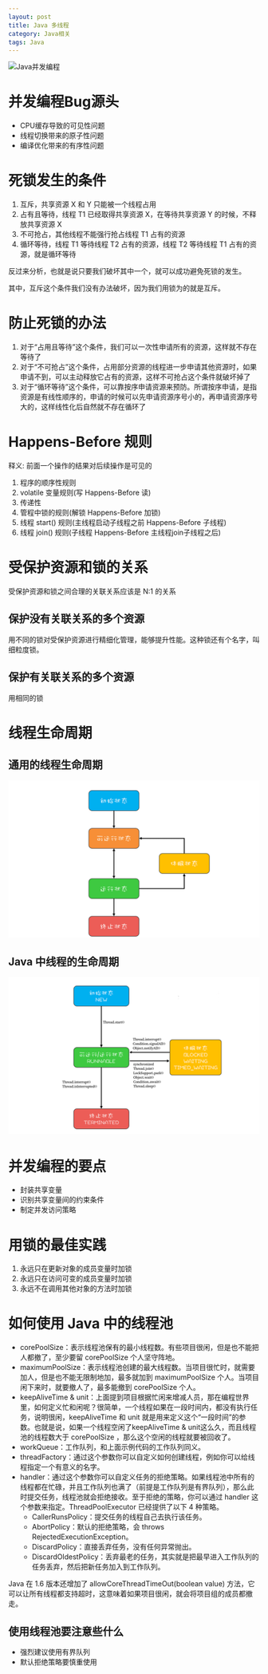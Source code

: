 ```yaml
---
layout: post
title: Java 多线程
category: Java相关
tags: Java
---
```

![Java并发编程](https://raw.githubusercontent.com/SolitaryEagle/SolitaryEagle.github.io/master/images/java/Java%E5%B9%B6%E5%8F%91%E7%BC%96%E7%A8%8B.png)
# 并发编程Bug源头
  * CPU缓存导致的可见性问题
  * 线程切换带来的原子性问题
  * 编译优化带来的有序性问题

# 死锁发生的条件
  1. 互斥，共享资源 X 和 Y 只能被一个线程占用
  2. 占有且等待，线程 T1 已经取得共享资源 X，在等待共享资源 Y 的时候，不释放共享资源 X
  3. 不可抢占，其他线程不能强行抢占线程 T1 占有的资源
  4. 循环等待，线程 T1 等待线程 T2 占有的资源，线程 T2 等待线程 T1 占有的资源，就是循环等待

反过来分析，也就是说只要我们破坏其中一个，就可以成功避免死锁的发生。

其中，互斥这个条件我们没有办法破坏，因为我们用锁为的就是互斥。

# 防止死锁的办法
  1. 对于“占用且等待”这个条件，我们可以一次性申请所有的资源，这样就不存在等待了
  2. 对于“不可抢占”这个条件，占用部分资源的线程进一步申请其他资源时，如果申请不到，可以主动释放它占有的资源，这样不可抢占这个条件就破坏掉了
  3. 对于“循环等待”这个条件，可以靠按序申请资源来预防。所谓按序申请，是指资源是有线性顺序的，申请的时候可以先申请资源序号小的，再申请资源序号大的，这样线性化后自然就不存在循环了

# Happens-Before 规则
释义: 前面一个操作的结果对后续操作是可见的
  1. 程序的顺序性规则
  2. volatile 变量规则(写 Happens-Before 读)
  3. 传递性
  4. 管程中锁的规则(解锁 Happens-Before 加锁)
  5. 线程 start() 规则(主线程启动子线程之前 Happens-Before 子线程)
  6. 线程 join() 规则(子线程 Happens-Before 主线程join子线程之后)
  
# 受保护资源和锁的关系
受保护资源和锁之间合理的关联关系应该是 N:1 的关系

## 保护没有关联关系的多个资源
用不同的锁对受保护资源进行精细化管理，能够提升性能。这种锁还有个名字，叫细粒度锁。

## 保护有关联关系的多个资源
用相同的锁

# 线程生命周期

## 通用的线程生命周期
![通用的线程生命周期](/images/java/通用的线程生命周期.png)

## Java 中线程的生命周期
![Java中的线程生命周期](/images/java/Java中的线程生命周期.png)

# 并发编程的要点
  * 封装共享变量
  * 识别共享变量间的约束条件
  * 制定并发访问策略

# 用锁的最佳实践
  1. 永远只在更新对象的成员变量时加锁
  2. 永远只在访问可变的成员变量时加锁
  3. 永远不在调用其他对象的方法时加锁

# 如何使用 Java 中的线程池
  * corePoolSize：表示线程池保有的最小线程数。有些项目很闲，但是也不能把人都撤了，至少要留 corePoolSize 个人坚守阵地。
  * maximumPoolSize：表示线程池创建的最大线程数。当项目很忙时，就需要加人，但是也不能无限制地加，最多就加到 maximumPoolSize 个人。当项目闲下来时，就要撤人了，最多能撤到 corePoolSize 个人。
  * keepAliveTime & unit：上面提到项目根据忙闲来增减人员，那在编程世界里，如何定义忙和闲呢？很简单，一个线程如果在一段时间内，都没有执行任务，说明很闲，keepAliveTime 和 unit 就是用来定义这个“一段时间”的参数。也就是说，如果一个线程空闲了keepAliveTime & unit这么久，而且线程池的线程数大于 corePoolSize ，那么这个空闲的线程就要被回收了。
  * workQueue：工作队列，和上面示例代码的工作队列同义。
  * threadFactory：通过这个参数你可以自定义如何创建线程，例如你可以给线程指定一个有意义的名字。
  * handler：通过这个参数你可以自定义任务的拒绝策略。如果线程池中所有的线程都在忙碌，并且工作队列也满了（前提是工作队列是有界队列），那么此时提交任务，线程池就会拒绝接收。至于拒绝的策略，你可以通过 handler 这个参数来指定。ThreadPoolExecutor 已经提供了以下 4 种策略。
    * CallerRunsPolicy：提交任务的线程自己去执行该任务。
    * AbortPolicy：默认的拒绝策略，会 throws RejectedExecutionException。
    * DiscardPolicy：直接丢弃任务，没有任何异常抛出。
    * DiscardOldestPolicy：丢弃最老的任务，其实就是把最早进入工作队列的任务丢弃，然后把新任务加入到工作队列。

Java 在 1.6 版本还增加了 allowCoreThreadTimeOut(boolean value) 方法，它可以让所有线程都支持超时，这意味着如果项目很闲，就会将项目组的成员都撤走。

## 使用线程池要注意些什么
  * 强烈建议使用有界队列
  * 默认拒绝策略要慎重使用









